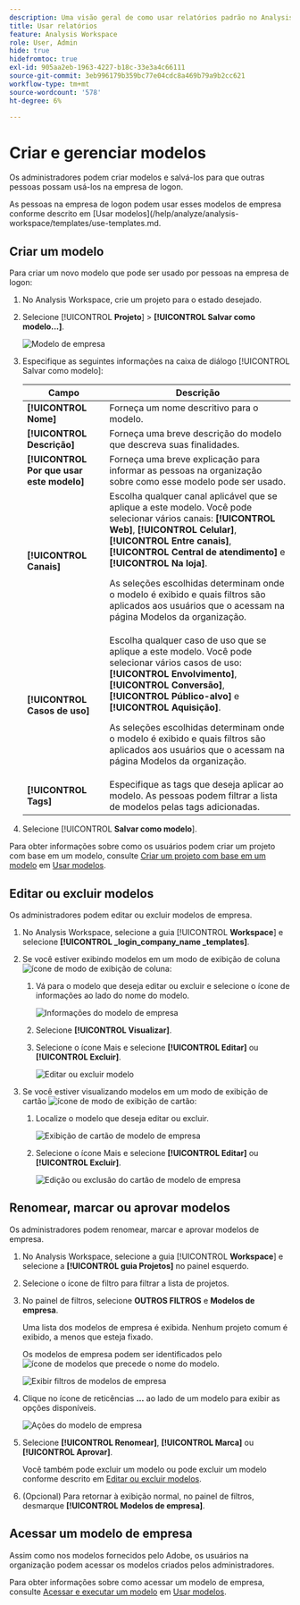 ```yaml
---
description: Uma visão geral de como usar relatórios padrão no Analysis Workspace.
title: Usar relatórios
feature: Analysis Workspace
role: User, Admin
hide: true
hidefromtoc: true
exl-id: 905aa2eb-1963-4227-b18c-33e3a4c66111
source-git-commit: 3eb996179b359bc77e04cdc8a469b79a9b2cc621
workflow-type: tm+mt
source-wordcount: '578'
ht-degree: 6%

---
```


# Criar e gerenciar modelos

Os administradores podem criar modelos e salvá-los para que outras pessoas possam usá-los na empresa de logon.

As pessoas na empresa de logon podem usar esses modelos de empresa conforme descrito em [Usar modelos](/help/analyze/analysis-workspace/templates/use-templates.md.

## Criar um modelo

Para criar um novo modelo que pode ser usado por pessoas na empresa de logon:

1. No Analysis Workspace, crie um projeto para o estado desejado.

1. Selecione [!UICONTROL **Projeto**] > **[!UICONTROL Salvar como modelo...]**.

   ![Modelo de empresa](assets/company-template-save.png)

1. Especifique as seguintes informações na caixa de diálogo [!UICONTROL Salvar como modelo]:

   | Campo | Descrição |
   |---------|----------|
   | **[!UICONTROL Nome]** | Forneça um nome descritivo para o modelo. |
   | **[!UICONTROL Descrição]** | Forneça uma breve descrição do modelo que descreva suas finalidades. |
   | **[!UICONTROL Por que usar este modelo]** | Forneça uma breve explicação para informar as pessoas na organização sobre como esse modelo pode ser usado. |
   | **[!UICONTROL Canais]** | Escolha qualquer canal aplicável que se aplique a este modelo. Você pode selecionar vários canais: **[!UICONTROL Web]**, **[!UICONTROL Celular]**, **[!UICONTROL Entre canais]**, **[!UICONTROL Central de atendimento]** e **[!UICONTROL Na loja]**.<p>As seleções escolhidas determinam onde o modelo é exibido e quais filtros são aplicados aos usuários que o acessam na página Modelos da organização.</p> |
   | **[!UICONTROL Casos de uso]** | Escolha qualquer caso de uso que se aplique a este modelo. Você pode selecionar vários casos de uso: **[!UICONTROL Envolvimento]**, **[!UICONTROL Conversão]**, **[!UICONTROL Público-alvo]** e **[!UICONTROL Aquisição]**. <p>As seleções escolhidas determinam onde o modelo é exibido e quais filtros são aplicados aos usuários que o acessam na página Modelos da organização.</p> |
   | **[!UICONTROL Tags]** | Especifique as tags que deseja aplicar ao modelo. As pessoas podem filtrar a lista de modelos pelas tags adicionadas. |

1. Selecione [!UICONTROL **Salvar como modelo**].

Para obter informações sobre como os usuários podem criar um projeto com base em um modelo, consulte [Criar um projeto com base em um modelo](/help/analyze/analysis-workspace/templates/use-templates.md#create-a-project-based-on-a-template) em [Usar modelos](/help/analyze/analysis-workspace/templates/use-templates.md).

## Editar ou excluir modelos

Os administradores podem editar ou excluir modelos de empresa.

1. No Analysis Workspace, selecione a guia [!UICONTROL **Workspace**] e selecione **[!UICONTROL _login_company_name _templates]**.

1. Se você estiver exibindo modelos em um modo de exibição de coluna ![ícone de modo de exibição de coluna](assets/column-view-icon.png):

   1. Vá para o modelo que deseja editar ou excluir e selecione o ícone de informações ao lado do nome do modelo.

      ![Informações do modelo de empresa](assets/company-template-info.png)

   1. Selecione **[!UICONTROL Visualizar]**.

   1. Selecione o ícone Mais e selecione **[!UICONTROL Editar]** ou **[!UICONTROL Excluir]**.

      ![Editar ou excluir modelo](assets/company-template-edit-delete.png)

1. Se você estiver visualizando modelos em um modo de exibição de cartão ![ícone de modo de exibição de cartão](assets/card-view-icon.png):

   1. Localize o modelo que deseja editar ou excluir.

      ![Exibição de cartão de modelo de empresa](assets/company-template-cards.png)

   1. Selecione o ícone Mais e selecione **[!UICONTROL Editar]** ou **[!UICONTROL Excluir]**.

      ![Edição ou exclusão do cartão de modelo de empresa](assets/company-template-card-edit-delete.png)

## Renomear, marcar ou aprovar modelos

Os administradores podem renomear, marcar e aprovar modelos de empresa.

1. No Analysis Workspace, selecione a guia [!UICONTROL **Workspace**] e selecione a **[!UICONTROL guia Projetos]** no painel esquerdo.

1. Selecione o ícone de filtro para filtrar a lista de projetos.

1. No painel de filtros, selecione **OUTROS FILTROS** e **Modelos de empresa**.

   Uma lista dos modelos de empresa é exibida. Nenhum projeto comum é exibido, a menos que esteja fixado.

   Os modelos de empresa podem ser identificados pelo ![ícone de modelos](https://spectrum.adobe.com/static/icons/workflow_18/Smock_FileTemplate_18_N.svg) que precede o nome do modelo.

   ![Exibir filtros de modelos de empresa](assets/company-templates-filter.png)

1. Clique no ícone de reticências **...** ao lado de um modelo para exibir as opções disponíveis.

   ![Ações do modelo de empresa](assets/company-templates-actions.png)

1. Selecione **[!UICONTROL Renomear]**, **[!UICONTROL Marca]** ou **[!UICONTROL Aprovar]**.

   Você também pode excluir um modelo ou pode excluir um modelo conforme descrito em [Editar ou excluir modelos](#edit-or-delete-templates).

1. (Opcional) Para retornar à exibição normal, no painel de filtros, desmarque **[!UICONTROL Modelos de empresa]**.

## Acessar um modelo de empresa

Assim como nos modelos fornecidos pelo Adobe, os usuários na organização podem acessar os modelos criados pelos administradores.

Para obter informações sobre como acessar um modelo de empresa, consulte [Acessar e executar um modelo](/help/analyze/analysis-workspace/templates/use-templates.md#access-and-run-a-template) em [Usar modelos](/help/analyze/analysis-workspace/templates/use-templates.md).

